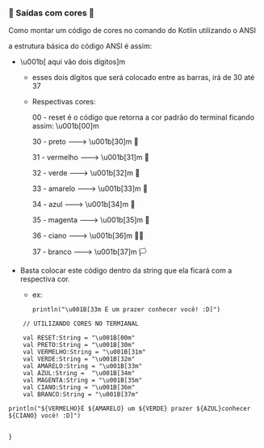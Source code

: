 ### :art: Saídas com cores :rainbow:

Como montar um código de cores no comando do Kotlin utilizando o ANSI

a estrutura básica do código ANSI é assim:

- \u001b[ aqui vão dois dígitos]m

  - esses dois dígitos que será colocado entre as barras, irá de 30 até 37

  - Respectivas cores: 

    00 - reset é o código que retorna a cor padrão do terminal ficando assim: \u001b[00]m 

    30 - preto ---> \u001b[30]m :black_flag:

    31 - vermelho ---> \u001b[31]m :red_circle:

    32 - verde  ---> \u001b[32]m :green_heart:

    33 - amarelo  ---> \u001b[33]m :yellow_heart:

    34 - azul  ---> \u001b[34]m :blue_heart:

    35 - magenta  ---> \u001b[35]m :ribbon:

    36 - ciano  ---> \u001b[36]m :man_playing_water_polo:

    37 - branco  ---> \u001b[37]m :white_flag:

- Basta colocar este código dentro da string que ela ficará com a respectiva cor.

  - ex:

    ```
    println("\u001B[33m É um prazer conhecer você! :D]")
    ```

```
    // UTILIZANDO CORES NO TERMIANAL

    val RESET:String = "\u001B[00m"
    val PRETO:String = "\u001B[30m"
    val VERMELHO:String = "\u001B[31m"
    val VERDE:String = "\u001B[32m"
    val AMARELO:String = "\u001B[33m"
    val AZUL:String =  "\u001B[34m"
    val MAGENTA:String = "\u001B[35m"
    val CIANO:String = "\u001B[36m"
    val BRANCO:String = "\u001B[37m"

println("${VERMELHO}É ${AMARELO} um ${VERDE} prazer ${AZUL}conhecer ${CIANO} você! :D]")


}
```

